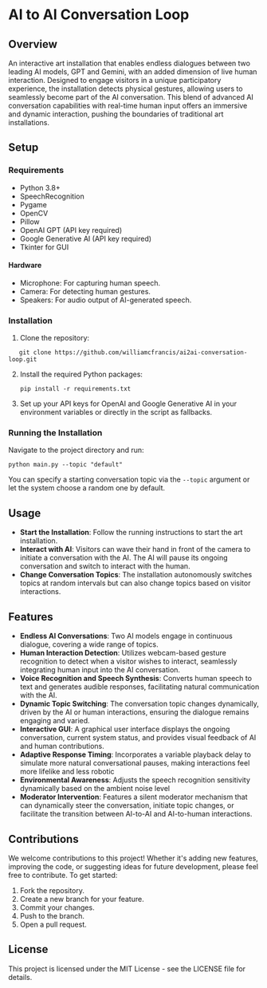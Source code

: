 # AI to AI Conversation Loop

## Overview

An interactive art installation that enables endless dialogues between two leading AI models, GPT and Gemini, with an added dimension of live human interaction. Designed to engage visitors in a unique participatory experience, the installation detects physical gestures, allowing users to seamlessly become part of the AI conversation. This blend of advanced AI conversation capabilities with real-time human input offers an immersive and dynamic interaction, pushing the boundaries of traditional art installations.

## Setup

### Requirements

- Python 3.8+
- SpeechRecognition
- Pygame
- OpenCV
- Pillow
- OpenAI GPT (API key required)
- Google Generative AI (API key required)
- Tkinter for GUI

#### Hardware
- Microphone: For capturing human speech.
- Camera: For detecting human gestures.
- Speakers: For audio output of AI-generated speech.

### Installation

1. Clone the repository:

```
   git clone https://github.com/williamcfrancis/ai2ai-conversation-loop.git
```

2. Install the required Python packages:

   ```
   pip install -r requirements.txt
   ```

3. Set up your API keys for OpenAI and Google Generative AI in your environment variables or directly in the script as fallbacks.

### Running the Installation

Navigate to the project directory and run:

```
python main.py --topic "default"
```

You can specify a starting conversation topic via the `--topic` argument or let the system choose a random one by default.

## Usage

- **Start the Installation**: Follow the running instructions to start the art installation.
- **Interact with AI**: Visitors can wave their hand in front of the camera to initiate a conversation with the AI. The AI will pause its ongoing conversation and switch to interact with the human.
- **Change Conversation Topics**: The installation autonomously switches topics at random intervals but can also change topics based on visitor interactions.

## Features

- **Endless AI Conversations**: Two AI models engage in continuous dialogue, covering a wide range of topics.
- **Human Interaction Detection**: Utilizes webcam-based gesture recognition to detect when a visitor wishes to interact, seamlessly integrating human input into the AI conversation.
- **Voice Recognition and Speech Synthesis**: Converts human speech to text and generates audible responses, facilitating natural communication with the AI.
- **Dynamic Topic Switching**: The conversation topic changes dynamically, driven by the AI or human interactions, ensuring the dialogue remains engaging and varied.
- **Interactive GUI**: A graphical user interface displays the ongoing conversation, current system status, and provides visual feedback of AI and human contributions.
- **Adaptive Response Timing**: Incorporates a variable playback delay to simulate more natural conversational pauses, making interactions feel more lifelike and less robotic
- **Environmental Awareness**: Adjusts the speech recognition sensitivity dynamically based on the ambient noise level
- **Moderator Intervention**: Features a silent moderator mechanism that can dynamically steer the conversation, initiate topic changes, or facilitate the transition between AI-to-AI and AI-to-human interactions.

## Contributions

We welcome contributions to this project! Whether it's adding new features, improving the code, or suggesting ideas for future development, please feel free to contribute. To get started:

1. Fork the repository.
2. Create a new branch for your feature.
3. Commit your changes.
4. Push to the branch.
5. Open a pull request.

## License

This project is licensed under the MIT License - see the LICENSE file for details.